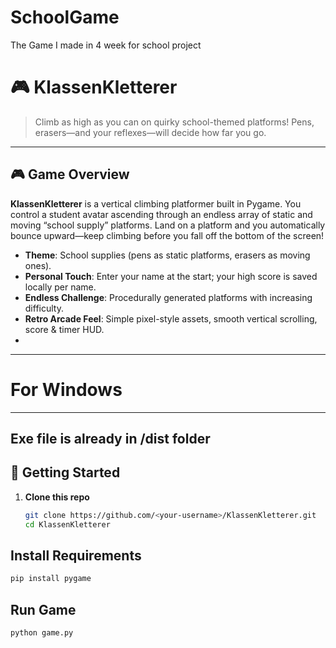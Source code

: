 # SchoolGame
The Game I made in 4 week for school project

# 🎮 KlassenKletterer

> Climb as high as you can on quirky school-themed platforms! Pens, erasers—and your reflexes—will decide how far you go.

---

## 🎮 Game Overview

**KlassenKletterer** is a vertical climbing platformer built in Pygame. You control a student avatar ascending through an endless array of static and moving “school supply” platforms. Land on a platform and you automatically bounce upward—keep climbing before you fall off the bottom of the screen!

- **Theme**: School supplies (pens as static platforms, erasers as moving ones).
- **Personal Touch**: Enter your name at the start; your high score is saved locally per name.
- **Endless Challenge**: Procedurally generated platforms with increasing difficulty.
- **Retro Arcade Feel**: Simple pixel-style assets, smooth vertical scrolling, score & timer HUD.
- 
---

# For Windows
---
Exe file is already in /dist folder
---

## 🚀 Getting Started

1. **Clone this repo**  
   ```bash
   git clone https://github.com/<your-username>/KlassenKletterer.git
   cd KlassenKletterer
   ```
## Install Requirements
   ```bash
   pip install pygame
   ```
## Run Game
   ```bash
python game.py
   ```
